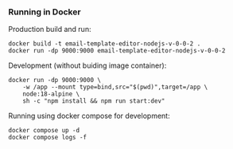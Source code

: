 ### Running in Docker

Production build and run:

```
docker build -t email-template-editor-nodejs-v-0-0-2 .
docker run -dp 9000:9000 email-template-editor-nodejs-v-0-0-2
```

Development (without buiding image container): 

```
docker run -dp 9000:9000 \
    -w /app --mount type=bind,src="$(pwd)",target=/app \
    node:18-alpine \
    sh -c "npm install && npm run start:dev"
```

Running using docker compose for development:

```
docker compose up -d
docker compose logs -f
```
